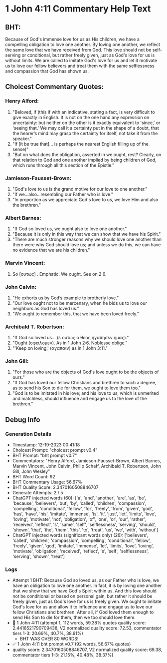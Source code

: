 # 1 John 4:11 Commentary Help Text

## BHT:
Because of God's immense love for us as His children, we have a compelling obligation to love one another. By loving one another, we reflect the same love that we have received from God. This love should not be self-serving or conditional, but rather freely given, just as God's love for us is without limits. We are called to imitate God's love for us and let it motivate us to love our fellow believers and treat them with the same selflessness and compassion that God has shown us.

## Choicest Commentary Quotes:
### Henry Alford:
1. "Beloved, if (this if with an indicative, stating a fact, is very difficult to give exactly in English. It is not on the one hand any expression on uncertainty: but neither on the other is it exactly equivalent to 'since,' or 'seeing that.' We may call it a certainty put in the shape of a doubt, that the hearer’s mind may grasp the certainty for itself, not take it from the speaker."
2. "If [it be true that]... is perhaps the nearest English filling up of the sense)"
3. "But on what does the obligation, asserted in we ought, rest? Clearly, on that relation to God and one another implied by being children of God, which runs through all this section of the Epistle."

### Jamieson-Fausset-Brown:
1. "God's love to us is the grand motive for our love to one another." 
2. "If we...also...resembling our Father who is love." 
3. "In proportion as we appreciate God's love to us, we love Him and also the brethren."

### Albert Barnes:
1. "If God so loved us, we ought also to love one another."
2. "Because it is only in this way that we can show that we have his Spirit."
3. "There are much stronger reasons why we should love one another than there were why God should love us; and unless we do this, we can have no evidence that we are his children."

### Marvin Vincent:
1. So [ουτως] . Emphatic. 
We ought. See on 2 6.


### John Calvin:
1. "He exhorts us by God’s example to brotherly love." 
2. "Our love ought not to be mercenary, when he bids us to love our neighbors as God has loved us." 
3. "We ought to remember this, that we have been loved freely."

### Archibald T. Robertson:
1. "If God so loved us... (ε ουτως ο θεος ηγαπησεν ημας)."
2. "Ought (οφειλομεν). As in 1 John 2:6. Noblesse oblige."
3. "'Keep on loving,' (αγαπαιν) as in 1 John 3:11."

### John Gill:
1. "For those who are the objects of God's love ought to be the objects of ours."
2. "If God has loved our fellow Christians and brethren to such a degree, as to send his Son to die for them, we ought to love them too."
3. "God is to be imitated in his love; and his love to us, which is unmerited and matchless, should influence and engage us to the love of the brethren."


## Debug Info
### Generation Details
- Timestamp: 12-19-2023 00:41:18
- Choicest Prompt: "choicest prompt v0.4"
- BHT Prompt: "bht prompt v0.7"
- Commentators: "Henry Alford, Jamieson-Fausset-Brown, Albert Barnes, Marvin Vincent, John Calvin, Philip Schaff, Archibald T. Robertson, John Gill, John Wesley"
- BHT Word Count: 92
- BHT Commentary Usage: 56.67%
- BHT Quality Score: 2.3470160508846707
- Generate Attempts: 2 / 5
- ChatGPT injected words (60):
	['a', 'and', 'another', 'are', 'as', 'be', 'because', 'believers', 'but', 'by', 'called', 'children', 'compassion', 'compelling', 'conditional', 'fellow', 'for', 'freely', 'from', 'given', 'god', 'has', 'have', 'his', 'imitate', 'immense', 'is', 'it', 'just', 'let', 'limits', 'love', 'loving', 'motivate', 'not', 'obligation', 'of', 'one', 'or', 'our', 'rather', 'received', 'reflect', 's', 'same', 'self', 'selflessness', 'serving', 'should', 'shown', 'that', 'the', 'them', 'this', 'to', 'treat', 'us', 'we', 'with', 'without']
- ChatGPT injected words (significant words only) (26):
	['believers', 'called', 'children', 'compassion', 'compelling', 'conditional', 'fellow', 'freely', 'given', 'god', 'imitate', 'immense', 'let', 'limits', 'love', 'loving', 'motivate', 'obligation', 'received', 'reflect', 's', 'self', 'selflessness', 'serving', 'shown', 'treat']

### Logs
- Attempt 1 BHT: Because God so loved us, as our Father who is love, we have an obligation to love one another. In fact, it is by loving one another that we show that we have God's Spirit within us. And this love should not be conditional or based on personal gain, but rather it should be freely given, just as God's love for us is freely given. We ought to imitate God's love for us and allow it to influence and engage us to love our fellow Christians and brethren. After all, if God loved them enough to send His Son to die for them, then we too should love them.
- 🔄 1 John 4:11 (attempt 1, 112 words, 59.38% quotes quality score: 2.4418521790709438, V2 normalized quality score: 72.53, commentator tiers 1-3: 20.69%, 40.7%, 38.61%) 
	- BHT WAS OVER 80 WORDS!
- ✅ 1 John 4:11 bht prompt v0.7 (92 words, 56.67% quotes)
- quality score: 2.3470160508846707, V2 normalized quality score: 69.38, commentator tiers 1-3: 21.15%, 40.48%, 38.37%)